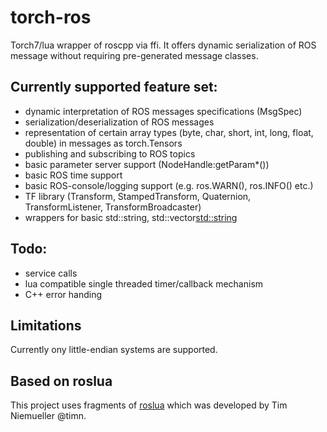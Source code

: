 # torch-ros

Torch7/lua wrapper of roscpp via ffi. It offers dynamic serialization of ROS message without requiring pre-generated message classes.

## Currently supported feature set:

- dynamic interpretation of ROS messages specifications (MsgSpec)
- serialization/deserialization of ROS messages
- representation of certain array types (byte, char, short, int, long, float, double) in messages as torch.Tensors
- publishing and subscribing to ROS topics
- basic parameter server support (NodeHandle:getParam*())
- basic ROS time support
- basic ROS-console/logging support (e.g. ros.WARN(), ros.INFO() etc.)
- TF library (Transform, StampedTransform, Quaternion, TransformListener, TransformBroadcaster)
- wrappers for basic std::string, std::vector<std::string>

## Todo:

- service calls
- lua compatible single threaded timer/callback mechanism
- C++ error handing

## Limitations

Currently ony little-endian systems are supported.

## Based on roslua 

This project uses fragments of [roslua](https://github.com/timn/roslua) which was developed by Tim Niemueller @timn.

